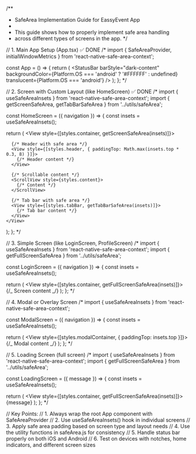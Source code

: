 /\*\*

- SafeArea Implementation Guide for EassyEvent App
-
- This guide shows how to properly implement safe area handling
- across different types of screens in the app.
  \*/

// 1. Main App Setup (App.tsx) ✅ DONE
/\*
import { SafeAreaProvider, initialWindowMetrics } from 'react-native-safe-area-context';

const App = () => {
return (
<SafeAreaProvider initialMetrics={initialWindowMetrics}>
<AuthProvider>
<NavigationContainer>
<StatusBar
barStyle="dark-content"
backgroundColor={Platform.OS === 'android' ? '#FFFFFF' : undefined}
translucent={Platform.OS === 'android'}
/>
<AuthNavigator />
</NavigationContainer>
</AuthProvider>
</SafeAreaProvider>
);
};
\*/

// 2. Screen with Custom Layout (like HomeScreen) ✅ DONE
/\*
import { useSafeAreaInsets } from 'react-native-safe-area-context';
import { getScreenSafeArea, getTabBarSafeArea } from '../utils/safeArea';

const HomeScreen = ({ navigation }) => {
const insets = useSafeAreaInsets();

return (
<View style={[styles.container, getScreenSafeArea(insets)]}>
<StatusBar barStyle="dark-content" backgroundColor={colors.background} />

      {/* Header with safe area */}
      <View style={[styles.header, { paddingTop: Math.max(insets.top * 0.3, 8) }]}>
        {/* Header content */}
      </View>

      {/* Scrollable content */}
      <ScrollView style={styles.content}>
        {/* Content */}
      </ScrollView>

      {/* Tab bar with safe area */}
      <View style={[styles.tabBar, getTabBarSafeArea(insets)]}>
        {/* Tab bar content */}
      </View>
    </View>

);
};
\*/

// 3. Simple Screen (like LoginScreen, ProfileScreen)
/\*
import { useSafeAreaInsets } from 'react-native-safe-area-context';
import { getFullScreenSafeArea } from '../utils/safeArea';

const LoginScreen = ({ navigation }) => {
const insets = useSafeAreaInsets();

return (
<View style={[styles.container, getFullScreenSafeArea(insets)]}>
<StatusBar barStyle="dark-content" backgroundColor={colors.background} />
<ScrollView>
{/_ Screen content _/}
</ScrollView>
</View>
);
};
\*/

// 4. Modal or Overlay Screen
/\*
import { useSafeAreaInsets } from 'react-native-safe-area-context';

const ModalScreen = ({ navigation }) => {
const insets = useSafeAreaInsets();

return (
<View style={[styles.modalContainer, { paddingTop: insets.top }]}>
{/_ Modal content _/}
</View>
);
};
\*/

// 5. Loading Screen (full screen)
/\*
import { useSafeAreaInsets } from 'react-native-safe-area-context';
import { getFullScreenSafeArea } from '../utils/safeArea';

const LoadingScreen = ({ message }) => {
const insets = useSafeAreaInsets();

return (
<View style={[styles.container, getFullScreenSafeArea(insets)]}>
<ActivityIndicator size="large" color={colors.primary} />
<Text>{message}</Text>
</View>
);
};
\*/

// Key Points:
// 1. Always wrap the root App component with SafeAreaProvider
// 2. Use useSafeAreaInsets() hook in individual screens
// 3. Apply safe area padding based on screen type and layout needs
// 4. Use the utility functions in safeArea.js for consistency
// 5. Handle status bar properly on both iOS and Android
// 6. Test on devices with notches, home indicators, and different screen sizes
